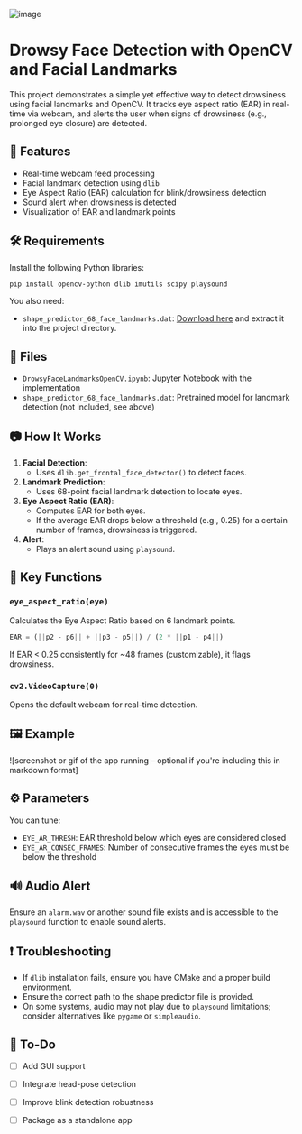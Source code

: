 
![image](https://github.com/user-attachments/assets/d8b9c29c-7a06-4915-8134-66cde5863d8d)

# Drowsy Face Detection with OpenCV and Facial Landmarks

This project demonstrates a simple yet effective way to detect drowsiness using facial landmarks and OpenCV. It tracks eye aspect ratio (EAR) in real-time via webcam, and alerts the user when signs of drowsiness (e.g., prolonged eye closure) are detected.

## 🚀 Features

- Real-time webcam feed processing
- Facial landmark detection using `dlib`
- Eye Aspect Ratio (EAR) calculation for blink/drowsiness detection
- Sound alert when drowsiness is detected
- Visualization of EAR and landmark points

## 🛠️ Requirements

Install the following Python libraries:

```bash
pip install opencv-python dlib imutils scipy playsound
```

You also need:

- `shape_predictor_68_face_landmarks.dat`: [Download here](https://drive.google.com/file/d/1Z1MZgVbhE8b_0C1dLO2_oOfBqbiWnA5I/view?usp=sharing) and extract it into the project directory.

## 📁 Files

- `DrowsyFaceLandmarksOpenCV.ipynb`: Jupyter Notebook with the implementation
- `shape_predictor_68_face_landmarks.dat`: Pretrained model for landmark detection (not included, see above)

## 📷 How It Works

1. **Facial Detection**:
   - Uses `dlib.get_frontal_face_detector()` to detect faces.
2. **Landmark Prediction**:
   - Uses 68-point facial landmark detection to locate eyes.
3. **Eye Aspect Ratio (EAR)**:
   - Computes EAR for both eyes.
   - If the average EAR drops below a threshold (e.g., 0.25) for a certain number of frames, drowsiness is triggered.
4. **Alert**:
   - Plays an alert sound using `playsound`.

## 🧠 Key Functions

### `eye_aspect_ratio(eye)`

Calculates the Eye Aspect Ratio based on 6 landmark points.

```python
EAR = (||p2 - p6|| + ||p3 - p5||) / (2 * ||p1 - p4||)
```

If EAR < 0.25 consistently for ~48 frames (customizable), it flags drowsiness.

### `cv2.VideoCapture(0)`

Opens the default webcam for real-time detection.

## 🖼️ Example

![screenshot or gif of the app running – optional if you're including this in markdown format]

## ⚙️ Parameters

You can tune:

- `EYE_AR_THRESH`: EAR threshold below which eyes are considered closed
- `EYE_AR_CONSEC_FRAMES`: Number of consecutive frames the eyes must be below the threshold

## 🔊 Audio Alert

Ensure an `alarm.wav` or another sound file exists and is accessible to the `playsound` function to enable sound alerts.

## ❗ Troubleshooting

- If `dlib` installation fails, ensure you have CMake and a proper build environment.
- Ensure the correct path to the shape predictor file is provided.
- On some systems, audio may not play due to `playsound` limitations; consider alternatives like `pygame` or `simpleaudio`.

## 📌 To-Do

- [ ] Add GUI support
- [ ] Integrate head-pose detection
- [ ] Improve blink detection robustness
- [ ] Package as a standalone app



